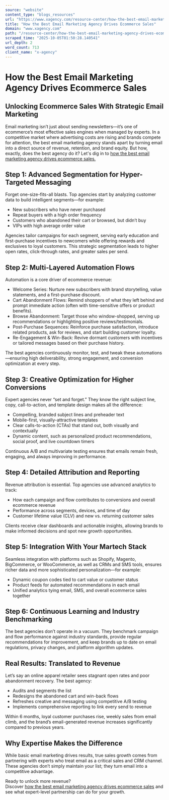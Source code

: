 ```yaml
---
source: "website"
content_type: "blogs_resources"
url: "https://www.xagency.com/resource-center/how-the-best-email-marketing-agency-drives-ecommerce-sales"
title: "How the Best Email Marketing Agency Drives Ecommerce Sales"
domain: "www.xagency.com"
path: "/resource-center/how-the-best-email-marketing-agency-drives-ecommerce-sales"
scraped_time: "2025-10-05T01:50:28.140541"
url_depth: 2
word_count: 713
client_name: "x-agency"
---
```


# How the Best Email Marketing Agency Drives Ecommerce Sales

## Unlocking Ecommerce Sales With Strategic Email Marketing

Email marketing isn’t just about sending newsletters—it’s one of ecommerce’s most effective sales engines when managed by experts. In a competitive market where advertising costs are rising and brands compete for attention, the best email marketing agency stands apart by turning email into a direct source of revenue, retention, and brand equity. But how, exactly, does the best agency do it? Let's dig in to [how the best email marketing agency drives ecommerce sales.](/resource-center/best-email-marketing-agency-for-ecommerce)

## Step 1: Advanced Segmentation for Hyper-Targeted Messaging

Forget one-size-fits-all blasts. Top agencies start by analyzing customer data to build intelligent segments—for example:

*   New subscribers who have never purchased  
*   Repeat buyers with a high order frequency  
*   Customers who abandoned their cart or browsed, but didn’t buy  
*   VIPs with high average order value  

Agencies tailor campaigns for each segment, serving early education and first-purchase incentives to newcomers while offering rewards and exclusives to loyal customers. This strategic segmentation leads to higher open rates, click-through rates, and greater sales per send.

## Step 2: Multi-Layered Automation Flows

Automation is a core driver of ecommerce revenue:

*   Welcome Series: Nurture new subscribers with brand storytelling, value statements, and a first-purchase discount.  
*   Cart Abandonment Flows: Remind shoppers of what they left behind and prompt immediate action (often with time-sensitive offers or product benefits).  
*   Browse Abandonment: Target those who window-shopped, serving up recommendations or highlighting positive reviews/testimonials.  
*   Post-Purchase Sequences: Reinforce purchase satisfaction, introduce related products, ask for reviews, and start building customer loyalty.  
*   Re-Engagement & Win-Back: Revive dormant customers with incentives or tailored messages based on their purchase history.

The best agencies continuously monitor, test, and tweak these automations—ensuring high deliverability, strong engagement, and conversion optimization at every step.

## Step 3: Creative Optimization for Higher Conversions

Expert agencies never “set and forget.” They know the right subject line, copy, call-to-action, and template design makes all the difference:

*   Compelling, branded subject lines and preheader text  
*   Mobile-first, visually-attractive templates  
*   Clear calls-to-action (CTAs) that stand out, both visually and contextually  
*   Dynamic content, such as personalized product recommendations, social proof, and live countdown timers  

Continuous A/B and multivariate testing ensures that emails remain fresh, engaging, and always improving in performance.

## Step 4: Detailed Attribution and Reporting

Revenue attribution is essential. Top agencies use advanced analytics to track:

*   How each campaign and flow contributes to conversions and overall ecommerce revenue  
*   Performance across segments, devices, and time of day  
*   Customer lifetime value (CLV) and new vs. returning customer sales  

Clients receive clear dashboards and actionable insights, allowing brands to make informed decisions and spot new growth opportunities.

## Step 5: Integration With Your Martech Stack

Seamless integration with platforms such as Shopify, Magento, BigCommerce, or WooCommerce, as well as CRMs and SMS tools, ensures richer data and more sophisticated personalization—for example:

*   Dynamic coupon codes tied to cart value or customer status  
*   Product feeds for automated recommendations in each email  
*   Unified analytics tying email, SMS, and overall ecommerce sales together  

## Step 6: Continuous Learning and Industry Benchmarking

The best agencies don’t operate in a vacuum. They benchmark campaign and flow performance against industry standards, provide regular recommendations for improvement, and keep brands up to date on email regulations, privacy changes, and platform algorithm updates.

## Real Results: Translated to Revenue

Let’s say an online apparel retailer sees stagnant open rates and poor abandonment recovery. The best agency:

*   Audits and segments the list  
*   Redesigns the abandoned cart and win-back flows  
*   Refreshes creative and messaging using competitive A/B testing  
*   Implements comprehensive reporting to link every send to revenue  

Within 6 months, loyal customer purchases rise, weekly sales from email climb, and the brand’s email-generated revenue increases significantly compared to previous years.

## Why Expertise Makes the Difference

While basic email marketing drives results, true sales growth comes from partnering with experts who treat email as a critical sales and CRM channel. These agencies don’t simply maintain your list; they turn email into a competitive advantage.

Ready to unlock more revenue?  
Discover [how the best email marketing agency drives ecommerce sales](/resource-center/best-email-marketing-agency-for-ecommerce) and see what expert-level partnership can do for your growth.